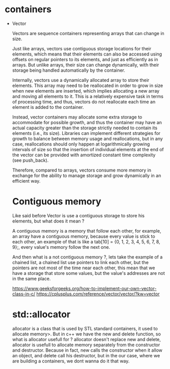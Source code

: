 # containers

* Vector

  Vectors are sequence containers representing arrays that can change in size.

  Just like arrays, vectors use contiguous storage locations for their elements, which means that their elements can also be accessed using offsets on       regular pointers to its elements, and just as efficiently as in arrays. But unlike arrays, their size can change dynamically, with their storage being     handled automatically by the container.

  Internally, vectors use a dynamically allocated array to store their elements. This array may need to be reallocated in order to grow in size when new      elements are inserted, which implies allocating a new array and moving all elements to it. This is a relatively expensive task in terms of processing      time, and thus, vectors do not reallocate each time an element is added to the container.

   Instead, vector containers may allocate some extra storage to accommodate for possible growth, and thus the container may have an actual capacity          greater than the storage strictly needed to contain its elements (i.e., its size). Libraries can implement different strategies for growth to balance      between memory usage and reallocations, but in any case, reallocations should only happen at logarithmically growing intervals of size so that the          insertion of individual elements at the end of the vector can be provided with amortized constant time complexity (see push_back).

  Therefore, compared to arrays, vectors consume more memory in exchange for the ability to manage storage and grow dynamically in an efficient way.

  # Contiguous memory
  
  Like said before Vector is use a contiguous storage to store his elements, but what does it mean ?

  A contiguous memory is a memory that follow each other, for example, an array have a contiguous memory, because every value is stick to each other, an     example of that is like a tab[10] = {0, 1, 2, 3, 4, 5, 6, 7, 8, 9};, every value's memory follow the next one.

  And then what is a not contiguous memory ?, lets take the example of a chained list, a chained list use pointers to link each other, but the pointers are     not most of the time near each other, this mean that we have a storage that store some values, but the value's addresses are not in the same place.

  https://www.geeksforgeeks.org/how-to-implement-our-own-vector-class-in-c/
  https://cplusplus.com/reference/vector/vector/?kw=vector
  
  # std::allocator 
    allocator is a class that is used by STL standard containers, it used to allocate memory>.
    But in c++ we have the new and delete function, so what is allocator usefull for ?
    allocator doesn't replace new and delete, allocator is usefull to allocate memory separately from the constructor and destructor.
    Because in fact, new calls the constructor when it allow an object, and delete call his destructor, but in the our case, where we are building a containers, we dont wanna do it that way.

  #
#
